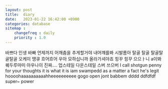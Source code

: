 ```yaml
---
layout: post
title:  diary
date:   2023-01-22 16:42:00 +0900
categories: database
sitemap :
    changefreq : daily
    priority : 1.0
---
```

 바쁘다 인생 바빠 언제까지 어깨춤을 추게할거야 내어꺠를봐 시발롬아
 탈골 탈골 탈골탈골탈골 오케이 떙큐 흐어흐어 우아 모하십니까
 올라가셔야죠 힝꾸 힝꾸 으으ㅏ니 a이봐퀘두루마미 아우나이 진짜....
 업스테일 다운스테일 스버 쓰으버
I call shotgun 
penny for your thoughts
it is what it is
iam swampedd
as a matter a fact
he's legit
hoooohaaaaaaaaaahheeeeeeeeee
gogo open
jont  babbem
dddd ddfdfdf super~ power